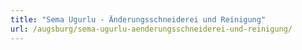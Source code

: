 ```yaml
---
title: "Sema Ugurlu - Änderungsschneiderei und Reinigung"
url: /augsburg/sema-ugurlu-aenderungsschneiderei-und-reinigung/
---
```

